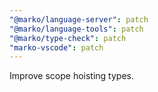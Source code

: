 ```yaml
---
"@marko/language-server": patch
"@marko/language-tools": patch
"@marko/type-check": patch
"marko-vscode": patch
---
```


Improve scope hoisting types.
